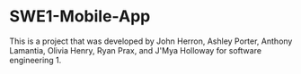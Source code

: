 # SWE1-Mobile-App
This is a project that was developed by John Herron, Ashley Porter, Anthony Lamantia, Olivia Henry, Ryan Prax, and J'Mya Holloway for software engineering 1.
